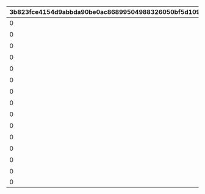 |3b823fce4154d9abbda90be0ac86899504988326050bf5d109fd9a9ec5930c08|ca2e9598b0b2d5339d8f11202002b51ca583356bfddb2fc9a51e4bbf74e74589|2d2f398e6298ed17b70f3c3794f24edeb0afee6a96c1987f53861e119a8a35de|a2e2c23f87b874ec8615cbea98768a550848a54399a58178a103d68f37f28946|f7551a1b44be0077f0c2c3fa0e0658dca2080ab1c75ae7350dc7adfcf145e6db|5081578d635167a32995952063ef88c5d4cee6a0edf2ca36bc646cd2339cc6f8|cdaadfdbd6a66dfa2f742f68acc5c1d423e59706da01ed389a68ae2a1d02a2d7|68531bc576edc22864c73e30dfe74d3fa1529aa8f70b3ac9691db82df1f19d6b|178ff97d6a15ac1f09567ad6489f148eb17e6d97c6e4f8a9acbb8203f9d6f34a|bfe38591e12b166cee370a9a36a52d966e9cc546cbc45855353b257a174af5d0|
| --- | --- | --- | --- | --- | --- | --- | --- | --- | --- |
|0|10062103|0|0|0|0|ウヅキとリンのメモリー|1|10062|7001|
|0|10062107|0|0|0|0|ニュージェネレーションズのメモリー|2|10062|7002|
|0|10062107|0|0|0|0|ウヅキとミオのメモリー|4|10062|7003|
|0|10062111|0|0|0|0|美食殿のメモリー|6|10062|7004|
|0|10062111|0|0|0|0|リンとミオのメモリー|7|10062|7005|
|0|10062111|0|0|0|0|ニュージェネレーションズのメモリー|8|10062|7006|
|0|10062115|0|0|0|0|ニュージェネレーションズと美食殿のメモリー|9|10062|7007|
|0|10062115|0|0|0|0|美食殿のメモリー|10|10062|7008|
|0|10063111|0|0|0|0|ニュージェネレーションズと美食殿のメモリー|14|10063|7009|
|0|10062107|0|0|0|0|ニュージェネレーションズのメモリー|3|10062|7102|
|0|10062107|0|0|0|0|美食殿のメモリー|5|10062|7103|
|0|10062115|0|0|0|0|ニュージェネレーションズと美食殿のメモリー|11|10062|7104|
|0|10063111|0|0|0|0|ニュージェネレーションズと美食殿のメモリー|12|10063|7105|
|0|10063111|0|0|0|0|ニュージェネレーションズと美食殿のメモリー|13|10063|7106|
|0|10062103|2405|7|1|1||15|10062|7201|